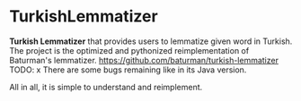 # TurkishLemmatizer

<b>Turkish Lemmatizer</b> that provides users to lemmatize given word in Turkish.
The project is the optimized and pythonized reimplementation of Baturman's lemmatizer.
https://github.com/baturman/turkish-lemmatizer
TODO:
x There are some bugs remaining like in its Java version. 


All in all, it is simple to understand and reimplement.

